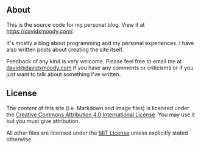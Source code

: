 ## About

This is the source code for my personal blog. View it at <https://davidxmoody.com/>. 

It's mostly a blog about programming and my personal experiences. I have also written posts about creating the site itself.

Feedback of any kind is very welcome. Please feel free to email me at <david@davidxmoody.com> if you have any comments or criticisms or if you just want to talk about something I've written. 

## License

The *content* of this site (i.e. Markdown and image files) is licensed under the [Creative Commons Attribution 4.0 International License](http://creativecommons.org/licenses/by/4.0/). You may use it but you must give attribution. 

All other files are licensed under the [MIT License](http://opensource.org/licenses/MIT) unless explicitly stated otherwise. 
